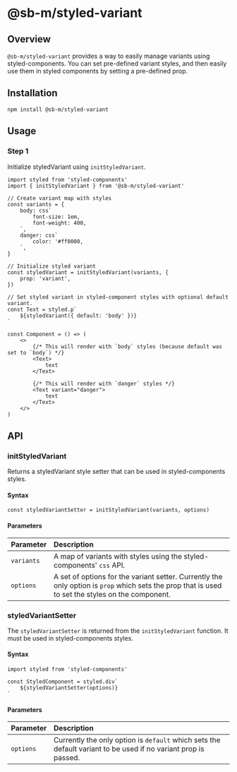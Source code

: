 # @sb-m/styled-variant

## Overview
`@sb-m/styled-variant` provides a way to easily manage variants using styled-components. You can set
pre-defined variant styles, and then easily use them in styled components by setting a pre-defined
prop.

## Installation
`npm install @sb-m/styled-variant`

## Usage
### Step 1
Initialize styledVariant using `initStyledVariant`.
```
import styled from 'styled-components'
import { initStyledVariant } from '@sb-m/styled-variant'

// Create variant map with styles
const variants = {
	body: css`
		font-size: 1em,
		font-weight: 400,
	`,
	danger: css`
		color: '#ff0000,
	`,
}

// Initialize styled variant
const styledVariant = initStyledVariant(variants, {
	prop: 'variant',
})

// Set styled variant in styled-component styles with optional default variant.
const Text = styled.p`
	${styledVariant({ default: 'body' })}
`

const Component = () => (
	<>
		{/* This will render with `body` styles (because default was set to `body`) */}
		<Text>
			text
		</Text>

		{/* This will render with `danger` styles */}
		<Text variant="danger">
			text
		</Text>
	</>
)
```

## API

### initStyledVariant
Returns a styledVariant style setter that can be used in styled-components styles.

#### Syntax
`const styledVariantSetter = initStyledVariant(variants, options)`

#### Parameters
| Parameter  | Description                                                                                                                                       |
|:-----------|:--------------------------------------------------------------------------------------------------------------------------------------------------|
| `variants` | A map of variants with styles using the styled-components' `css` API.                                                                             |
| `options`  | A set of options for the variant setter. Currently the only option is `prop` which sets the prop that is used to set the styles on the component. |

### styledVariantSetter
The `styledVariantSetter` is returned from the `initStyledVariant` function. It must be used in styled-components styles.

#### Syntax
```
import styled from 'styled-components'

const StyledComponent = styled.div`
	${styledVariantSetter(options)}
`
```

#### Parameters
| Parameter  | Description                                                                                                    |
|:-----------|:---------------------------------------------------------------------------------------------------------------|
| `options`  | Currently the only option is `default` which sets the default variant to be used if no variant prop is passed. |
